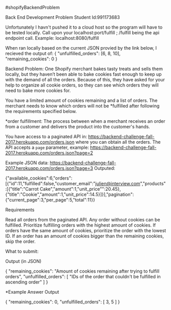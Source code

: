 #shopifyBackendProblem

Back End Development Problem
Student Id:991173683

Unfortunately I havn't pushed it to a cloud host so the program will have to be tested locally.
Call upon your localhost:port/fulfill ; /fulfill being the api endpoint call.
Example:
	localhost:8080/fulfill

When ran locally based on the current JSON provied by the link below, I recieved the output of:
{
	"unfulfilled_orders": [6, 8, 10],
	"remaining_cookies": 0
}


Backend Problem:
One Shopify merchant bakes tasty treats and sells them locally, but they haven’t been able to bake cookies fast enough to keep up with the demand of all the orders.  Because of this, they have asked for your help to organize all cookie orders, so they can see which orders they will need to bake more cookies for.

You have a limited amount of cookies remaining and a list of orders. The merchant needs to know which orders will not be *fulfilled after following the requirements specified below.

 *order fulfillment: The process between when a merchant receives an order from a customer and delivers the product into the customer's hands. 

You have access to a paginated API in: https://backend-challenge-fall-2017.herokuapp.com/orders.json 
where you can obtain all the orders. The API accepts a `page` parameter, example: https://backend-challenge-fall-2017.herokuapp.com/orders.json?page=2

Example JSON data:
https://backend-challenge-fall-2017.herokuapp.com/orders.json?page=3
Outputed:

{"available_cookies":6,"orders":[{"id":11,"fulfilled":false,"customer_email":"julien@interview.com","products":[{"title":"Carrot Cake","amount":1,"unit_price\"":20.45},{"title":"Cookie","amount":1,"unit_price":14.5}]}],"pagination":{"current_page":3,"per_page":5,"total":11}}

Requirements


Read all orders from the paginated API.
Any order without cookies can be fulfilled.
Prioritize fulfilling orders with the highest amount of cookies.
If orders have the same amount of cookies, prioritize the order with the lowest ID.
If an order has an amount of cookies bigger than the remaining cookies, skip the order.



What to submit: 

Output (in JSON)

{
  "remaining_cookies": "Amount of cookies remaining after trying to fulfill orders",
  "unfulfilled_orders": [ "IDs of the order that couldn't be fulfilled in ascending order" ]
}



*Example Answer Output

{
  "remaining_cookies": 0,
  "unfulfilled_orders": [ 3, 5 ]
}

